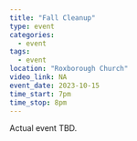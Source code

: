 ```yaml
---
title: "Fall Cleanup"
type: event
categories:
  - event
tags:
  - event
location: "Roxborough Church"
video_link: NA
event_date: 2023-10-15
time_start: 7pm
time_stop: 8pm
---
```


Actual event TBD.